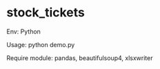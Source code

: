 # stock_tickets

Env: Python 

Usage: python demo.py

Require module: pandas, beautifulsoup4, xlsxwriter
